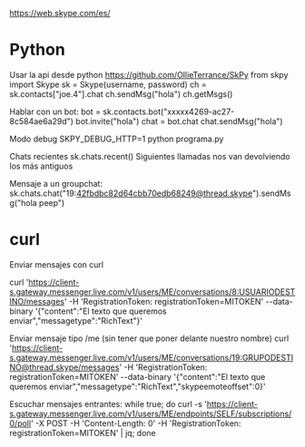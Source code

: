 https://web.skype.com/es/


# Python
Usar la api desde python
https://github.com/OllieTerrance/SkPy
from skpy import Skype
sk = Skype(username, password)
ch = sk.contacts["joe.4"].chat
ch.sendMsg("hola")
ch.getMsgs()

Hablar con un bot:
bot = sk.contacts.bot("xxxxx4269-ac27-8c584ae6a29d")
bot.invite("hola")
chat = bot.chat
chat.sendMsg("hola")

Modo debug
SKPY_DEBUG_HTTP=1 python programa.py

Chats recientes
sk.chats.recent()
Siguientes llamadas nos van devolviendo los más antiguos

Mensaje a un groupchat:
sk.chats.chat("19:42fbdbc82d64cbb70edb68249@thread.skype").sendMsg("hola peep")




# curl
Enviar mensajes con curl

curl 'https://client-s.gateway.messenger.live.com/v1/users/ME/conversations/8:USUARIODESTINO/messages' -H 'RegistrationToken: registrationToken=MITOKEN' --data-binary '{"content":"El texto que queremos enviar","messagetype":"RichText"}'

Enviar mensaje tipo /me (sin tener que poner delante nuestro nombre)
curl 'https://client-s.gateway.messenger.live.com/v1/users/ME/conversations/19:GRUPODESTINO@thread.skype/messages' -H 'RegistrationToken: registrationToken=MITOKEN' --data-binary '{"content":"El texto que queremos enviar","messagetype":"RichText","skypeemoteoffset":0}'


Escuchar mensajes entrantes:
while true; do curl -s 'https://client-s.gateway.messenger.live.com/v1/users/ME/endpoints/SELF/subscriptions/0/poll' -X POST -H 'Content-Length: 0' -H 'RegistrationToken: registrationToken=MITOKEN' | jq; done


